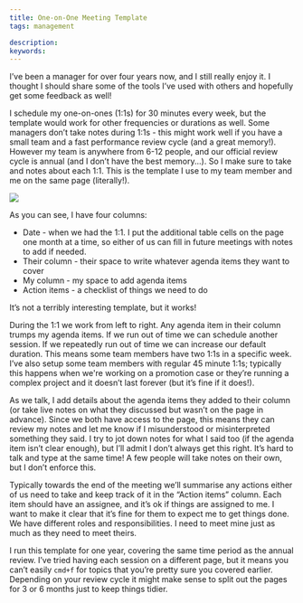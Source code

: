 ```yaml
---
title: One-on-One Meeting Template
tags: management

description: 
keywords:
---
```


I’ve been a manager for over four years now, and I still really enjoy it. I thought I should share some of the tools I’ve used with others and hopefully get some feedback as well!

I schedule my one-on-ones (1:1s) for 30 minutes every week, but the template would work for other frequencies or durations as well. Some managers don’t take notes during 1:1s - this might work well if you have a small team and a fast performance review cycle (and a great memory!). However my team is anywhere from 6-12 people, and our official review cycle is annual (and I don’t have the best memory...). So I make sure to take and notes about each 1:1. This is the template I use to my team member and me on the same page (literally!).

![](/images/blog/one-on-one-template/template.png)

As you can see, I have four columns:

* Date - when we had the 1:1. I put the additional table cells on the page one month at a time, so either of us can fill in future meetings with notes to add if needed.
* Their column - their space to write whatever agenda items they want to cover
* My column - my space to add agenda items
* Action items - a checklist of things we need to do

It’s not a terribly interesting template, but it works!

During the 1:1 we work from left to right. Any agenda item in their column trumps my agenda items. If we run out of time we can schedule another session. If we repeatedly run out of time we can increase our default duration. This means some team members have two 1:1s in a specific week. I’ve also setup some team members with regular 45 minute 1:1s; typically this happens when we're working on a promotion case or they’re running a complex project and it doesn’t last forever (but it’s fine if it does!).

As we talk, I add details about the agenda items they added to their column (or take live notes on what they discussed but wasn’t on the page in advance). Since we both have access to the page, this means they can review my notes and let me know if I misunderstood or misinterpreted something they said. I try to jot down notes for what I said too (if the agenda item isn’t clear enough), but I’ll admit I don’t always get this right. It’s hard to talk and type at the same time! A few people will take notes on their own, but I don’t enforce this.

Typically towards the end of the meeting we’ll summarise any actions either of us need to take and keep track of it in the “Action items” column. Each item should have an assignee, and it’s ok if things are assigned to me. I want to make it clear that it’s fine for them to expect me to get things done. We have different roles and responsibilities. I need to meet mine just as much as they need to meet theirs.

I run this template for one year, covering the same time period as the annual review. I’ve tried having each session on a different page, but it means you can’t easily `cmd+f` for topics that you’re pretty sure you covered earlier. Depending on your review cycle it might make sense to split out the pages for 3 or 6 months just to keep things tidier.



